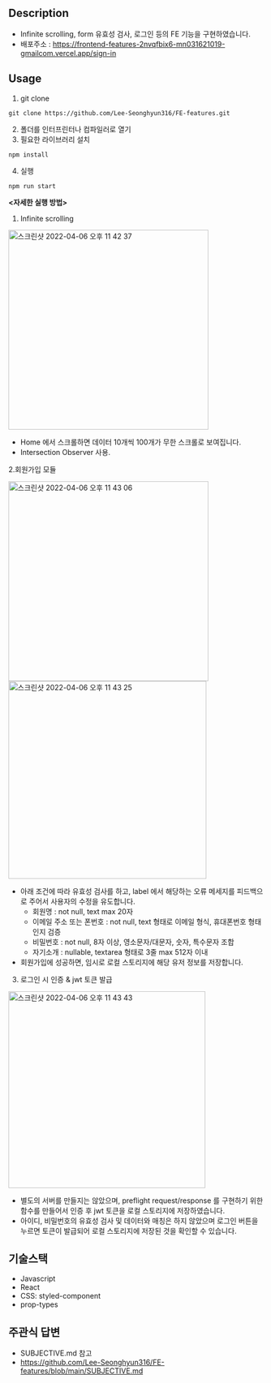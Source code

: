 ## Description

- Infinite scrolling, form 유효성 검사, 로그인 등의 FE 기능을 구현하였습니다.
- 배포주소 : https://frontend-features-2nvqfbix6-mn031621019-gmailcom.vercel.app/sign-in

## Usage

1. git clone

```
git clone https://github.com/Lee-Seonghyun316/FE-features.git
```

2. 폴더를 인터프린터나 컴파일러로 열기
3. 필요한 라이브러리 설치

```
npm install
```

4. 실행

```
npm run start
```

**<자세한 실행 방법>**

1.  Infinite scrolling

<img width="394" alt="스크린샷 2022-04-06 오후 11 42 37" src="https://user-images.githubusercontent.com/70502670/162001504-657fbfe1-1430-4ef4-b8ee-f2a7b5696890.png">

- Home 에서 스크롤하면 데이터 10개씩 100개가 무한 스크롤로 보여집니다.
- Intersection Observer 사용.

2.회원가입 모듈<br/>

<img width="394" alt="스크린샷 2022-04-06 오후 11 43 06" src="https://user-images.githubusercontent.com/70502670/162001584-9861ae85-4a3c-4bfb-a461-a9613f9c9451.png"><img width="390" alt="스크린샷 2022-04-06 오후 11 43 25" src="https://user-images.githubusercontent.com/70502670/162001610-38bf38c0-01ef-4316-8c8b-48ed1333401d.png">


- 아래 조건에 따라 유효성 검사를 하고, label 에서 해당하는 오류 메세지를 피드백으로 주어서 사용자의 수정을 유도합니다.
  - 회원명 : not null, text max 20자
  - 이메일 주소 또는 폰번호 : not null, text 형태로 이메일 형식, 휴대폰번호 형태인지 검증
  - 비밀번호 : not null, 8자 이상, 영소문자/대문자, 숫자, 특수문자 조합
  - 자기소개 : nullable, textarea 형태로 3줄 max 512자 이내
- 회원가입에 성공하면, 임시로 로컬 스토리지에 해당 유저 정보를 저장합니다.

3. 로그인 시 인증 & jwt 토큰 발급

<img width="388" alt="스크린샷 2022-04-06 오후 11 43 43" src="https://user-images.githubusercontent.com/70502670/162001627-c39f995b-b82d-4a37-b3f3-c68d8782de7b.png">


- 별도의 서버를 만들지는 않았으며, preflight request/response 를 구현하기 위한 함수를 만들어서 인증 후 jwt 토큰을 로컬 스토리지에 저장하였습니다.
- 아이디, 비밀번호의 유효성 검사 및 데이터와 매칭은 하지 않았으며 로그인 버튼을 누르면 토큰이 발급되어 로컬 스토리지에 저장된 것을 확인할 수 있습니다.

## 기술스택

- Javascript
- React
- CSS: styled-component
- prop-types

## 주관식 답변
- SUBJECTIVE.md 참고
- https://github.com/Lee-Seonghyun316/FE-features/blob/main/SUBJECTIVE.md

